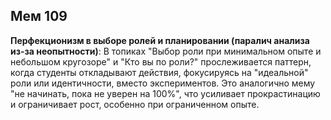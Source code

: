 ## Мем 109

**Перфекционизм в выборе ролей и планировании (паралич анализа из-за неопытности)**: В топиках "Выбор роли при минимальном опыте и небольшом кругозоре" и "Кто вы по роли?" прослеживается паттерн, когда студенты откладывают действия, фокусируясь на "идеальной" роли или идентичности, вместо экспериментов. Это аналогично мему "не начинать, пока не уверен на 100%", что усиливает прокрастинацию и ограничивает рост, особенно при ограниченном опыте.